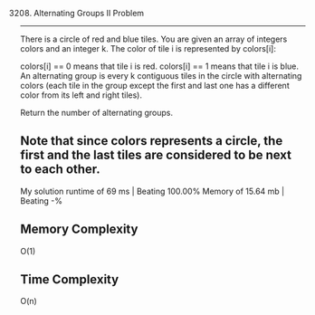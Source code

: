 3208. Alternating Groups II
Problem
------------------------------------------------------------------------------------------------------------------------------------------------------------------------------------------------------------------------------------------------------------------------
There is a circle of red and blue tiles. You are given an array of integers colors and an integer k. The color of tile i is represented by colors[i]:

colors[i] == 0 means that tile i is red.
colors[i] == 1 means that tile i is blue.
An alternating group is every k contiguous tiles in the circle with alternating colors (each tile in the group except the first and last one has a different color from its left and right tiles).

Return the number of alternating groups.

Note that since colors represents a circle, the first and the last tiles are considered to be next to each other.
------------------------------------------------------------------------------------------------------------------------------------------------------------------------------------------------------------------------------------------------------------------------

My solution 
    runtime of 69 ms   | Beating 100.00%
    Memory of 15.64 mb | Beating -%


Memory Complexity
------------------------------------------------------------------
O(1)

Time Complexity
------------------------------------------------------------------
O(n)
